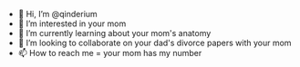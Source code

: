 - 👋 Hi, I’m @qinderium
- 👀 I’m interested in your mom
- 🌱 I’m currently learning about your mom's anatomy
- 💞️ I’m looking to collaborate on your dad's divorce papers with your mom
- 📫 How to reach me = your mom has my number

<!---
qinderium/qinderium is a ✨ special ✨ repository because its `README.md` (this file) appears on your GitHub profile.
You can click the Preview link to take a look at your changes.
--->
